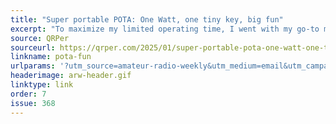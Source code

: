 ```yaml
---
title: "Super portable POTA: One Watt, one tiny key, big fun"
excerpt: "To maximize my limited operating time, I went with my go-to minimalist setup: the Elecraft KX2 and AX1 antenna—a truly dynamic duo."
source: QRPer
sourceurl: https://qrper.com/2025/01/super-portable-pota-one-watt-one-tiny-key-big-fun/
linkname: pota-fun
urlparams: '?utm_source=amateur-radio-weekly&utm_medium=email&utm_campaign=newsletter'
headerimage: arw-header.gif
linktype: link
order: 7
issue: 368
---
```

